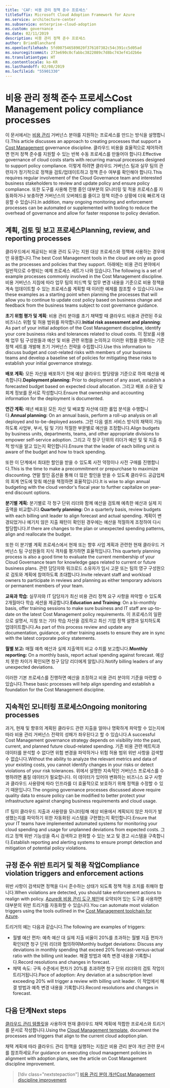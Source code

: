 ```yaml
---
title: 'CAF: 비용 관리 정책 준수 프로세스'
titleSuffix: Microsoft Cloud Adoption Framework for Azure
ms.service: architecture-center
ms.subservice: enterprise-cloud-adoption
ms.custom: governance
ms.date: 02/11/2019
description: 비용 관리 정책 준수 프로세스
author: BrianBlanchard
ms.openlocfilehash: 5fd007546589020f376107382c54c391cc5d05ad
ms.sourcegitcommit: 273e690c0cfabbc3822089c7d8bc743ef41d2b6e
ms.translationtype: HT
ms.contentlocale: ko-KR
ms.lasthandoff: 02/08/2019
ms.locfileid: "55901330"
---
```

# <a name="cost-management-policy-compliance-processes"></a><span data-ttu-id="18ce2-103">비용 관리 정책 준수 프로세스</span><span class="sxs-lookup"><span data-stu-id="18ce2-103">Cost Management policy compliance processes</span></span>

<span data-ttu-id="18ce2-104">이 문서에서는 [비용 관리](./overview.md) 거버넌스 분야를 지원하는 프로세스를 만드는 방식을 설명합니다.</span><span class="sxs-lookup"><span data-stu-id="18ce2-104">This article discusses an approach to creating processes that support a [Cost Management](./overview.md) governance discipline.</span></span> <span data-ttu-id="18ce2-105">클라우드 비용을 효율적으로 제어하려면 먼저 정책 준수를 지원할 수 있는 반복 수동 프로세스를 만들어야 합니다.</span><span class="sxs-lookup"><span data-stu-id="18ce2-105">Effective governance of cloud costs starts with recurring manual processes designed to support policy compliance.</span></span> <span data-ttu-id="18ce2-106">이렇게 하려면 클라우드 거버넌스 팀과 실무 팀의 관련자가 정기적으로 정책을 검토/업데이트하고 정책 준수 여부를 확인해야 합니다.</span><span class="sxs-lookup"><span data-stu-id="18ce2-106">This requires regular involvement of the Cloud Governance team and interested business stakeholders to review and update policy and ensure policy compliance.</span></span> <span data-ttu-id="18ce2-107">또한 도구를 사용해 진행 중인 대부분의 모니터링 및 적용 프로세스를 자동화하거나 보충하면 거버넌스의 오버헤드를 줄이고 정책 미준수 상황에 더욱 빠르게 대응할 수 있습니다.</span><span class="sxs-lookup"><span data-stu-id="18ce2-107">In addition, many ongoing monitoring and enforcement processes can be automated or supplemented with tooling to reduce the overhead of governance and allow for faster response to policy deviation.</span></span>

## <a name="planning-review-and-reporting-processes"></a><span data-ttu-id="18ce2-108">계획, 검토 및 보고 프로세스</span><span class="sxs-lookup"><span data-stu-id="18ce2-108">Planning, review, and reporting processes</span></span>

<span data-ttu-id="18ce2-109">클라우드에서 제공되는 비용 관리 도구는 지원 대상 프로세스와 정책에 사용하는 경우에만 유용합니다.</span><span class="sxs-lookup"><span data-stu-id="18ce2-109">The best Cost Management tools in the cloud are only as good as the processes and policies that they support.</span></span> <span data-ttu-id="18ce2-110">아래에는 비용 관리 분야에서 일반적으로 수행되는 예제 프로세스 세트가 나와 있습니다.</span><span class="sxs-lookup"><span data-stu-id="18ce2-110">The following is a set of example processes commonly involved in the Cost Management discipline.</span></span> <span data-ttu-id="18ce2-111">비용 거버넌스 지침에 따라 업무 팀의 피드백 및 업무 변경 내용을 기준으로 비용 정책을 계속 업데이트할 수 있는 프로세스를 계획할 때 이러한 예제를 참조할 수 있습니다.</span><span class="sxs-lookup"><span data-stu-id="18ce2-111">Use these examples as a starting point when planning the processes that will allow you to continue to update cost policy based on business change and feedback from the business teams subject to cost governance guidance.</span></span>

<span data-ttu-id="18ce2-112">**초기 위험 평가 및 계획**: 비용 관리 분야를 초기 채택할 때 클라우드 비용과 관련된 주요 비즈니스 위험 및 허용 범위를 파악합니다.</span><span class="sxs-lookup"><span data-stu-id="18ce2-112">**Initial risk assessment and planning**: As part of your initial adoption of the Cost Management discipline, identify your core business risks and tolerances related to cloud costs.</span></span> <span data-ttu-id="18ce2-113">이 정보를 사용해 업무 팀 구성원들과 예산 및 비용 관련 위험을 논의하고 이러한 위험을 완화하는 기준 정책 세트를 개발해 초기 거버넌스 전략을 수립합니다.</span><span class="sxs-lookup"><span data-stu-id="18ce2-113">Use this information to discuss budget and cost-related risks with members of your business teams and develop a baseline set of policies for mitigating these risks to establish your initial governance strategy.</span></span>

<span data-ttu-id="18ce2-114">**배포 계획:** 모든 자산을 배포하기 전에 예상 클라우드 할당량을 기준으로 하여 예산을 예측합니다.</span><span class="sxs-lookup"><span data-stu-id="18ce2-114">**Deployment planning:** Prior to deployment of any asset, establish a forecasted budget based on expected cloud allocation.</span></span> <span data-ttu-id="18ce2-115">그리고 배포 소유권 및 회계 정보를 문서로 작성합니다.</span><span class="sxs-lookup"><span data-stu-id="18ce2-115">Ensure that ownership and accounting information for the deployment is documented.</span></span>  

<span data-ttu-id="18ce2-116">**연간 계획:** 매년 배포된 모든 자산 및 배포할 자산에 대한 롤업 분석을 수행합니다.</span><span class="sxs-lookup"><span data-stu-id="18ce2-116">**Annual planning:** On an annual basis, perform a roll-up analysis on all deployed and to-be-deployed assets.</span></span> <span data-ttu-id="18ce2-117">그런 다음 셀프 서비스 방식의 채택이 가능하도록 사업부, 부서, 팀 및 기타 적절한 부문별로 예산을 조정합니다.</span><span class="sxs-lookup"><span data-stu-id="18ce2-117">Align budgets by business units, departments, teams, and other appropriate divisions to empower self-service adoption.</span></span> <span data-ttu-id="18ce2-118">그리고 각 청구 단위의 리더가 예산 및 및 지출 추적 방식을 알고 있는지 확인합니다.</span><span class="sxs-lookup"><span data-stu-id="18ce2-118">Ensure that the leader of each billing unit is aware of the budget and how to track spending.</span></span>

<span data-ttu-id="18ce2-119">또한 이 단계에서 최대한 할인을 받을 수 있도록 사전 약정이나 사전 구매를 진행합니다.</span><span class="sxs-lookup"><span data-stu-id="18ce2-119">This is the time to make a precommitment or prepurchase to maximize discounting.</span></span> <span data-ttu-id="18ce2-120">연말 할인 옵션을 통해 더 많은 할인을 받을 수 있도록 클라우드 공급업체의 회계 연도에 맞춰 예산을 책정하면 효율적입니다.</span><span class="sxs-lookup"><span data-stu-id="18ce2-120">It is wise to align annual budgeting with the cloud vendor's fiscal year to further capitalize on year-end discount options.</span></span>

<span data-ttu-id="18ce2-121">**분기별 계획:** 분기별로 각 청구 단위 리더와 함께 예산을 검토해 예측한 예산과 실제 지출액을 비교합니다.</span><span class="sxs-lookup"><span data-stu-id="18ce2-121">**Quarterly planning:** On a quarterly basis, review budgets with each billing unit leader to align forecast and actual spending.</span></span> <span data-ttu-id="18ce2-122">계획이 변경되었거나 예기치 않은 지출 패턴이 확인된 경우에는 예산을 적절하게 조정하여 다시 할당합니다.</span><span class="sxs-lookup"><span data-stu-id="18ce2-122">If there are changes to the plan or unexpected spending patterns, align and reallocate the budget.</span></span>

<span data-ttu-id="18ce2-123">또한 이 분기별 계획 프로세스에서 현재 또는 향후 사업 계획과 관련한 현재 클라우드 거버넌스 팀 구성원들의 지식 격차를 평가하면 효율적입니다.</span><span class="sxs-lookup"><span data-stu-id="18ce2-123">This quarterly planning process is also a good time to evaluate the current membership of your Cloud Governance team for knowledge gaps related to current or future business plans.</span></span> <span data-ttu-id="18ce2-124">관련 담당자와 워크로드 소유자가 임시 고문 또는 팀의 영구 구성원으로 검토와 계획에 참여하도록 초대합니다.</span><span class="sxs-lookup"><span data-stu-id="18ce2-124">Invite relevant staff and workload owners to participate in reviews and planning as either temporary advisors or permanent members of your team.</span></span>

<span data-ttu-id="18ce2-125">**교육과 학습**: 실무자와 IT 담당자가 최신 비용 관리 정책 요구 사항을 파악할 수 있도록 2개월마다 학습 세션을 제공합니다.</span><span class="sxs-lookup"><span data-stu-id="18ce2-125">**Education and Training**: On a bi-monthly basis, offer training sessions to make sure business and IT staff are up-to-date on the latest Cost Management policy requirements.</span></span> <span data-ttu-id="18ce2-126">이 프로세스의 일환으로 설명서, 지침 또는 기타 학습 자산을 검토하고 최신 기업 정책 설명과 일치하도록 업데이트합니다.</span><span class="sxs-lookup"><span data-stu-id="18ce2-126">As part of this process review and update any documentation, guidance, or other training assets to ensure they are in sync with the latest corporate policy statements.</span></span>

<span data-ttu-id="18ce2-127">**월별 보고:** 매월 예측 예산과 실제 지출액의 비교 수치를 보고합니다.</span><span class="sxs-lookup"><span data-stu-id="18ce2-127">**Monthly reporting:** On a monthly basis, report actual spending against forecast.</span></span> <span data-ttu-id="18ce2-128">예상치 못한 차이가 확인되면 청구 담당 리더에게 알립니다.</span><span class="sxs-lookup"><span data-stu-id="18ce2-128">Notify billing leaders of any unexpected deviations.</span></span>

<span data-ttu-id="18ce2-129">이러한 기본 프로세스를 진행하면 예산을 조정하고 비용 관리 분야의 기준을 마련할 수 있습니다.</span><span class="sxs-lookup"><span data-stu-id="18ce2-129">These basic processes will help align spending and establish a foundation for the Cost Management discipline.</span></span>

## <a name="ongoing-monitoring-processes"></a><span data-ttu-id="18ce2-130">지속적인 모니터링 프로세스</span><span class="sxs-lookup"><span data-stu-id="18ce2-130">Ongoing monitoring processes</span></span>

<span data-ttu-id="18ce2-131">과거, 현재 및 향후의 계획된 클라우드 관련 지출을 얼마나 명확하게 파악할 수 있는지에 따라 비용 관리 거버넌스 전략의 성패가 좌우된다고 할 수 있습니다.</span><span class="sxs-lookup"><span data-stu-id="18ce2-131">A successful Cost Management governance strategy depends on visibility into the past, current, and planned future cloud-related spending.</span></span> <span data-ttu-id="18ce2-132">기존 비용 관련 메트릭과 데이터를 분석할 수 없다면 위험 변경을 파악하거나 위험 허용 범위 위반 사항을 검색할 수 없습니다.</span><span class="sxs-lookup"><span data-stu-id="18ce2-132">Without the ability to analyze the relevant metrics and data of your existing costs, you cannot identify changes in your risks or detect violations of your risk tolerances.</span></span> <span data-ttu-id="18ce2-133">위에서 설명한 지속적인 거버넌스 프로세스를 수행하려면 품질 데이터가 필요합니다. 이 데이터가 있어야 변화하는 비즈니스 요구 사항과 클라우드 사용량에 따라 인프라를 더 효율적으로 보호하기 위해 정책을 수정할 수 있기 때문입니다.</span><span class="sxs-lookup"><span data-stu-id="18ce2-133">The ongoing governance processes discussed above require quality data to ensure policy can be modified to better protect your infrastructure against changing business requirements and cloud usage.</span></span>

<span data-ttu-id="18ce2-134">IT 팀이 클라우드 지출과 사용량을 모니터링해 예상 비용에서 계획되지 않은 차이가 발생했는지를 파악하기 위한 자동화된 시스템을 구현했는지 확인합니다.</span><span class="sxs-lookup"><span data-stu-id="18ce2-134">Ensure that your IT teams have implemented automated systems for monitoring your cloud spending and usage for unplanned deviations from expected costs.</span></span> <span data-ttu-id="18ce2-135">그리고 정책 위반 기능성을 즉시 검색하고 완화할 수 있는 보고 및 경고 시스템을 구축합니다.</span><span class="sxs-lookup"><span data-stu-id="18ce2-135">Establish reporting and alerting systems to ensure prompt detection and mitigation of potential policy violations.</span></span>

## <a name="compliance-violation-triggers-and-enforcement-actions"></a><span data-ttu-id="18ce2-136">규정 준수 위반 트리거 및 적용 작업</span><span class="sxs-lookup"><span data-stu-id="18ce2-136">Compliance violation triggers and enforcement actions</span></span>

<span data-ttu-id="18ce2-137">위반 사항이 검색되면 정책을 다시 준수하는 상태가 되도록 정책 적용 조치를 취해야 합니다.</span><span class="sxs-lookup"><span data-stu-id="18ce2-137">When violations are detected, you should take enforcement actions to realign with policy.</span></span> <span data-ttu-id="18ce2-138">[Azure용 비용 관리 도구 체인](toolchain.md)에 요약되어 있는 도구를 사용하면 대부분의 위반 트리거를 자동화할 수 있습니다.</span><span class="sxs-lookup"><span data-stu-id="18ce2-138">You can automate most violation triggers using the tools outlined in the [Cost Management toolchain for Azure](toolchain.md).</span></span>

<span data-ttu-id="18ce2-139">트리거의 예는 다음과 같습니다.</span><span class="sxs-lookup"><span data-stu-id="18ce2-139">The following are examples of triggers:</span></span>

* <span data-ttu-id="18ce2-140">월별 예산 편차: 예측 예산 대 실제 지출 비율이 20%를 초과하는 월별 지출 편차가 확인되면 청구 단위 리더와 협의하여</span><span class="sxs-lookup"><span data-stu-id="18ce2-140">Monthly budget deviations: Discuss any deviations in monthly spending that exceed 20% forecast-versus-actual ratio with the billing unit leader.</span></span> <span data-ttu-id="18ce2-141">해결 방법과 예측 변경 내용을 기록합니다.</span><span class="sxs-lookup"><span data-stu-id="18ce2-141">Record resolutions and changes in forecast.</span></span>
* <span data-ttu-id="18ce2-142">채택 속도: 구독 수준에서 편차가 20%를 초과하면 청구 단위 리더와의 검토 작업이 트리거됩니다.</span><span class="sxs-lookup"><span data-stu-id="18ce2-142">Pace of adoption: Any deviation at a subscription level exceeding 20% will trigger a review with billing unit leader.</span></span> <span data-ttu-id="18ce2-143">이 작업에서 해결 방법과 예측 변경 내용을 기록합니다.</span><span class="sxs-lookup"><span data-stu-id="18ce2-143">Record resolutions and changes in forecast.</span></span>

## <a name="next-steps"></a><span data-ttu-id="18ce2-144">다음 단계</span><span class="sxs-lookup"><span data-stu-id="18ce2-144">Next steps</span></span>

<span data-ttu-id="18ce2-145">[클라우드 관리 템플릿](./template.md)을 사용하여 현재 클라우드 채택 계획에 적합한 프로세스와 트리거를 문서로 작성합니다.</span><span class="sxs-lookup"><span data-stu-id="18ce2-145">Using the [Cloud Management template](./template.md), document the processes and triggers that align to the current cloud adoption plan.</span></span>

<span data-ttu-id="18ce2-146">채택 계획에 따라 클라우드 관리 정책을 실행하는 지침은 비용 관리 분야 개선 관련 문서를 참조하세요.</span><span class="sxs-lookup"><span data-stu-id="18ce2-146">For guidance on executing cloud management policies in alignment with adoption plans, see the article on Cost Management discipline improvement.</span></span>

> [!div class="nextstepaction"]
> [<span data-ttu-id="18ce2-147">비용 관리 분야 개선</span><span class="sxs-lookup"><span data-stu-id="18ce2-147">Cost Management discipline improvement</span></span>](./discipline-improvement.md)
